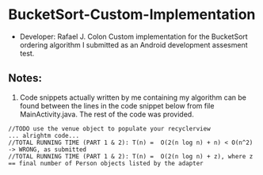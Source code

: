 # BucketSort-Custom-Implementation
* Developer: Rafael J. Colon
Custom implementation for the BucketSort ordering algorithm I submitted as an Android development assesment test.  

## Notes:
1) Code snippets actually written by me containing my algorithm can be found between the lines in the code snippet below from file MainActivity.java. The rest of the code was provided.
```
//TODO use the venue object to populate your recyclerview
... alrightm code...
//TOTAL RUNNING TIME (PART 1 & 2): T(n) =  O(2(n log n) + n) < O(n^2) -> WRONG, as submitted
//TOTAL RUNNING TIME (PART 1 & 2): T(n) =  O(2(n log n) + z), where z == final number of Person objects listed by the adapter
```
